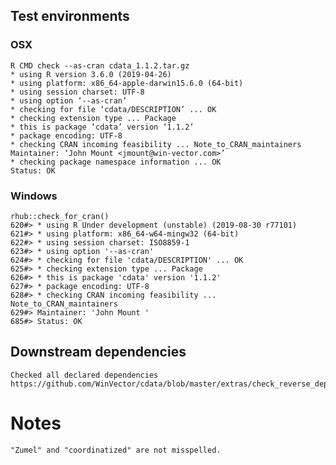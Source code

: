 

## Test environments

### OSX
   
    R CMD check --as-cran cdata_1.1.2.tar.gz 
    * using R version 3.6.0 (2019-04-26)
    * using platform: x86_64-apple-darwin15.6.0 (64-bit)
    * using session charset: UTF-8
    * using option ‘--as-cran’
    * checking for file ‘cdata/DESCRIPTION’ ... OK
    * checking extension type ... Package
    * this is package ‘cdata’ version ‘1.1.2’
    * package encoding: UTF-8
    * checking CRAN incoming feasibility ... Note_to_CRAN_maintainers
    Maintainer: ‘John Mount <jmount@win-vector.com>’
    * checking package namespace information ... OK
    Status: OK

### Windows

    rhub::check_for_cran()
    620#> * using R Under development (unstable) (2019-08-30 r77101)
    621#> * using platform: x86_64-w64-mingw32 (64-bit)
    622#> * using session charset: ISO8859-1
    623#> * using option '--as-cran'
    624#> * checking for file 'cdata/DESCRIPTION' ... OK
    625#> * checking extension type ... Package
    626#> * this is package 'cdata' version '1.1.2'
    627#> * package encoding: UTF-8
    628#> * checking CRAN incoming feasibility ... Note_to_CRAN_maintainers
    629#> Maintainer: 'John Mount '
    685#> Status: OK

## Downstream dependencies

    Checked all declared dependencies
    https://github.com/WinVector/cdata/blob/master/extras/check_reverse_dependencies.md


# Notes

    "Zumel" and "coordinatized" are not misspelled.

